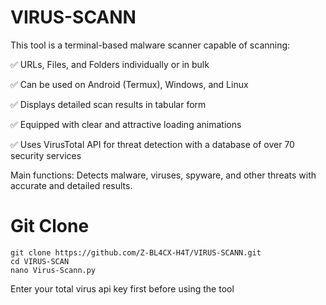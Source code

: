 # VIRUS-SCANN

This tool is a terminal-based malware scanner capable of scanning:


✅ URLs, Files, and Folders individually or in bulk

✅ Can be used on Android (Termux), Windows, and Linux

✅ Displays detailed scan results in tabular form

✅ Equipped with clear and attractive loading animations

✅ Uses VirusTotal API for threat detection with a database of over 70 security services


Main functions: Detects malware, viruses, spyware, and other threats with accurate and detailed results.

# Git Clone
```
git clone https://github.com/Z-BL4CX-H4T/VIRUS-SCANN.git
cd VIRUS-SCAN
nano Virus-Scann.py
```

Enter your total virus api key first before using the tool 
